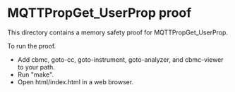 MQTTPropGet_UserProp proof
==============

This directory contains a memory safety proof for MQTTPropGet_UserProp.

To run the proof.
* Add cbmc, goto-cc, goto-instrument, goto-analyzer, and cbmc-viewer
  to your path.
* Run "make".
* Open html/index.html in a web browser.
